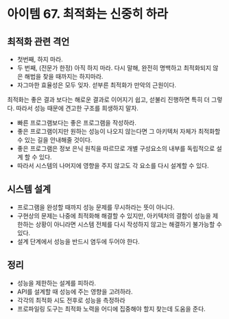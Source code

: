 # 아이템 67. 최적화는 신중히 하라

## 최적화 관련 격언
- 첫번째, 하지 마라.
- 두 번째, (전문가 한정) 아직 하지 마라. 다시 말해, 완전히 명백하고 최적화되지 않은 해법을 찾을 때까지는 하지마라.
- 자그마한 효율성은 모두 잊자. 섣부른 최적화가 만악의 근원이다.

최적화는 좋은 결과 보다는 해로운 결과로 이어지기 쉽고, 섣불리 진행하면 특히 더 그렇다. 
따라서 성능 때문에 견고한 구조를 희생하지 말자.
- 빠른 프로그램보다는 좋은 프로그램을 작성하라.
- 좋은 프로그램이지만 원하는 성능이 나오지 않는다면 그 아키텍처 자체가 최적화할 수 있는 길을 안내해줄 것이다. 
- 좋은 프로그램은 정보 은닉 원칙을 따르므로 개별 구성요소의 내부를 독립적으로 설계 할 수 있다.
- 따라서 시스템의 나머지에 영향을 주지 않고도 각 요소를 다시 설계할 수 있다.

## 시스템 설계
- 프로그램을 완성할 때까지 성능 문제를 무시하라는 뜻이 아니다.
- 구현상의 문제는 나중에 최적화해 해결할 수 있지만, 아키텍처의 결함이 성능을 제한하는 상황이 아니라면 시스템 전체를 다시 작성하지 않고는 해결하기 불가능할 수 있다.
- 설계 단계에서 성능을 반드시 염두에 두어야 한다.

## 정리
- 성능을 제한하는 설계를 피하라. 
- API를 설계할 때 성능에 주는 영향을 고려하라. 
- 각각의 최적화 시도 전후로 성능을 측정하라
- 프로파일링 도구는 최적화 노력을 어디에 집중해야 할지 찾는데 도움을 준다.